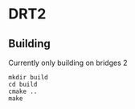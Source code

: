 # DRT2

## Building
Currently only building on bridges 2
```module load cuda
mkdir build
cd build
cmake ..
make
```